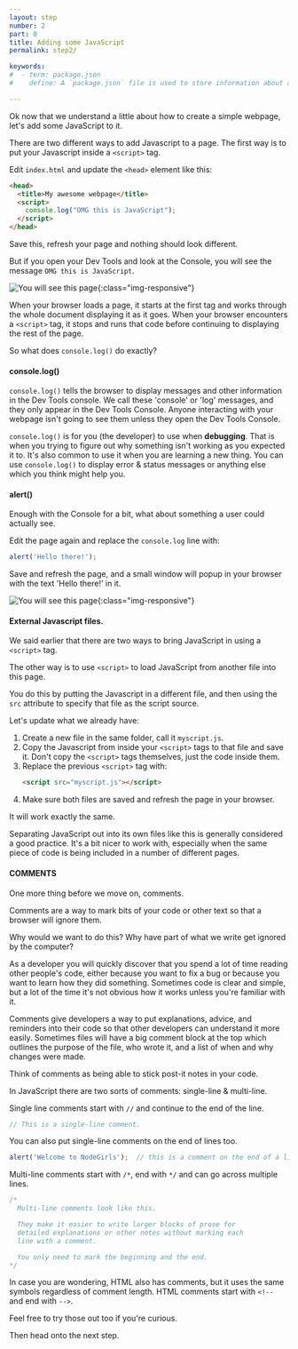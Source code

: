 ```yaml
---
layout: step
number: 2
part: 0
title: Adding some JavaScript
permalink: step2/

keywords:
#  - term: package.json
#    define: A `package.json` file is used to store information about a Node.js project, such as its name and its dependencies. Read more [here](https://docs.npmjs.com/files/package.json).

---
```


Ok now that we understand a little about how to create a simple webpage, let's add some JavaScript to it.

There are two different ways to add Javascript to a page. The first way is to put your Javascript inside a `<script>` tag.

Edit `index.html` and update the `<head>` element like this:

```html
<head>
  <title>My awesome webpage</title>
  <script>
    console.log("OMG this is JavaScript");
  </script>
</head>
```

Save this, refresh your page and nothing should look different.

But if you open your Dev Tools and look at the Console, you will see the message `OMG this is JavaScript`.

![You will see this page](../assets/intro-js.png){:class="img-responsive"}

When your browser loads a page, it starts at the first tag and works through the whole document displaying it as it goes.  When your browser encounters a `<script>` tag, it stops and runs that code before continuing to displaying the rest of the page.

So what does `console.log()` do exactly?

#### console.log()

`console.log()` tells the browser to display messages and other information in the Dev Tools console.  We call these 'console' or 'log' messages, and they only appear in the Dev Tools Console. Anyone interacting with your webpage isn't going to see them unless they open the Dev Tools Console.

`console.log()` is for you (the developer) to use when **debugging**.  That is when you trying to figure out why something isn't working as you expected it to.  It's also common to use it when you are learning a new thing.  You can use `console.log()` to display error & status messages or anything else which you think might help you.

#### alert()

Enough with the Console for a bit, what about something a user could actually see.

Edit the page again and replace the `console.log` line with:

```javascript
alert('Hello there!');
```
Save and refresh the page, and a small window will popup in your browser with the text 'Hello there!' in it.

![You will see this page](../assets/intro-alert.png){:class="img-responsive"}

#### External Javascript files.

We said earlier that there are two ways to bring JavaScript in using a `<script>` tag.  

The other way is to use `<script>` to load JavaScript from another file into this page.

You do this by putting the Javascript in a different file, and then using the `src` attribute to specify that file as the script source.

Let's update what we already have:

1. Create a new file in the same folder, call it `myscript.js`.
2. Copy the Javascript from inside your `<script>` tags to that file and save it.  Don't copy the `<script>` tags themselves, just the code inside them.
3. Replace the previous `<script>` tag with:   
    ```html
    <script src="myscript.js"></script>
    ```
4. Make sure both files are saved and refresh the page in your browser.

It will work exactly the same.

Separating JavaScript out into its own files like this is generally considered a good practice.  It's a bit nicer to work with, especially when the same piece of code is being included in a number of different pages.

#### COMMENTS

One more thing before we move on, comments.

Comments are a way to mark bits of your code or other text so that a browser will ignore them.

Why would we want to do this?  Why have part of what we write get ignored by the computer?

As a developer you will quickly discover that you spend a lot of time reading other people's code, either because you want to fix a bug or because you want to learn how they did something.  Sometimes code is clear and simple, but a lot of the time it's not obvious how it works unless you're familiar with it.

Comments give developers a way to put explanations, advice, and reminders into their code so that other developers can understand it more easily.  Sometimes files will have a big comment block at the top which outlines the purpose of the file, who wrote it, and a list of when and why changes were made.  

Think of comments as being able to stick post-it notes in your code.

In JavaScript there are two sorts of comments: single-line & multi-line.

Single line comments start with `//` and continue to the end of the line.

```javascript
// This is a single-line comment.
```

You can also put single-line comments on the end of lines too.

```javascript
alert('Welcome to NodeGirls');  // this is a comment on the end of a line.
```

Multi-line comments start with `/*`, end with `*/` and can go across multiple lines.

```javascript
/*
  Multi-line comments look like this.

  They make it easier to write larger blocks of prose for
  detailed explanations or other notes without marking each
  line with a comment.  

  You only need to mark the beginning and the end.
*/
```

In case you are wondering, HTML also has comments, but it uses the same symbols regardless of comment length. HTML comments start with `<!--` and end with `-->`.  

Feel free to try those out too if you're curious.

Then head onto the next step.

